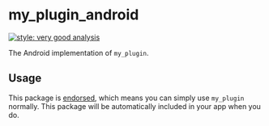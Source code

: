 # my_plugin_android

[![style: very good analysis][very_good_analysis_badge]][very_good_analysis_link]

The Android implementation of `my_plugin`.

## Usage

This package is [endorsed][endorsed_link], which means you can simply use `my_plugin`
normally. This package will be automatically included in your app when you do.

[endorsed_link]: https://flutter.dev/docs/development/packages-and-plugins/developing-packages#endorsed-federated-plugin
[very_good_analysis_badge]: https://img.shields.io/badge/style-very_good_analysis-B22C89.svg
[very_good_analysis_link]: https://pub.dev/packages/very_good_analysis